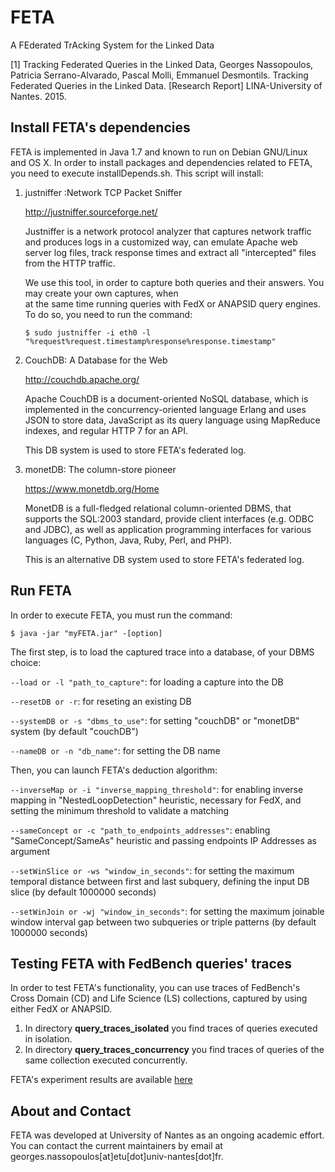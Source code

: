 # FETA

A FEderated TrAcking System for the Linked Data

[1] Tracking Federated Queries in the Linked Data, Georges Nassopoulos, Patricia Serrano-Alvarado, Pascal Molli, Emmanuel Desmontils. Tracking Federated Queries in the Linked Data. [Research Report] LINA-University of Nantes. 2015. <hal-01187519>

## Install FETA's dependencies

FETA is implemented in Java 1.7 and known to run on Debian GNU/Linux and OS X. In order to install packages and dependencies related to FETA, you need to execute installDepends.sh. This script will install:

   1. justniffer :Network TCP Packet Sniffer
   
        http://justniffer.sourceforge.net/

      Justniffer is a network protocol analyzer that captures network traffic and produces logs in a customized way, 
      can emulate Apache web server log files, track response times and extract all "intercepted" files from the HTTP 
      traffic.
      
      We use this tool, in order to capture both queries and their answers. You may create your own captures, when   
      at the same time running queries with FedX or ANAPSID query engines. To do so, you need to run the command:
      
      `$ sudo justniffer -i eth0 -l "%request%request.timestamp%response%response.timestamp"`
   
   2. CouchDB: A Database for the Web
   
        http://couchdb.apache.org/

      Apache CouchDB is a document-oriented NoSQL database, which is implemented in the concurrency-oriented language 
      Erlang and uses JSON to store data, JavaScript as its query language using MapReduce indexes, and 
      regular HTTP 7 for an API. 
      
      This DB system is used to store FETA's federated log.
   
   3. monetDB: The column-store pioneer
      
        https://www.monetdb.org/Home

      MonetDB is a full-fledged relational column-oriented DBMS, that supports the SQL:2003       standard, provide client interfaces (e.g. ODBC and JDBC), as well as application programming interfaces for            various languages (C, Python, Java, Ruby, Perl, and PHP).
   
      This is an alternative DB system used to store FETA's federated log.

## Run FETA

In order to execute FETA, you must run the command:

`$ java -jar "myFETA.jar" -[option]`

The first step, is to load the captured trace into a database, of your DBMS choice:

`--load or -l "path_to_capture"`: for loading a capture into the DB

`--resetDB or -r`: for reseting an existing DB

`--systemDB or -s "dbms_to_use"`: for setting "couchDB" or "monetDB" system (by default "couchDB")

`--nameDB or -n "db_name"`: for setting the DB name

Then, you can launch FETA's deduction algorithm:

`--inverseMap or -i "inverse_mapping_threshold"`: for enabling inverse mapping in "NestedLoopDetection" heuristic, necessary for FedX, and setting the minimum threshold to validate a matching

`--sameConcept or -c "path_to_endpoints_addresses"`: enabling "SameConcept/SameAs" heuristic and passing endpoints IP Addresses as argument

`--setWinSlice or -ws "window_in_seconds"`: for setting the maximum temporal distance between first and last subquery, defining the input DB slice (by default 1000000 seconds)

`--setWinJoin or -wj "window_in_seconds"`: for setting the maximum joinable window interval gap between two subqueries or triple patterns (by default 1000000 seconds)

## Testing FETA with FedBench queries' traces

In order to test FETA's functionality, you can use traces of FedBench's Cross Domain (CD) and Life Science (LS) collections, captured by using either FedX or ANAPSID. 

1. In directory **query_traces_isolated** you find traces of queries executed in isolation.
2. In directory **query_traces_concurrency** you find traces of queries of the same collection executed concurrently.

FETA's experiment results  are available [here](https://github.com/coumbaya/feta/blob/master/fedbench_precision_recall.md)

## About and Contact

FETA was developed at University of Nantes as an ongoing academic effort. You can contact the current maintainers by email at georges.nassopoulos[at]etu[dot]univ-nantes[dot]fr.

